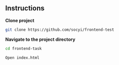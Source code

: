 ## Instructions


**Clone project**

 ```bash
git clone https://github.com/socyi/frontend-test
```

**Navigate to the project directory**

```bash
cd frontend-task

Open index.html
```
